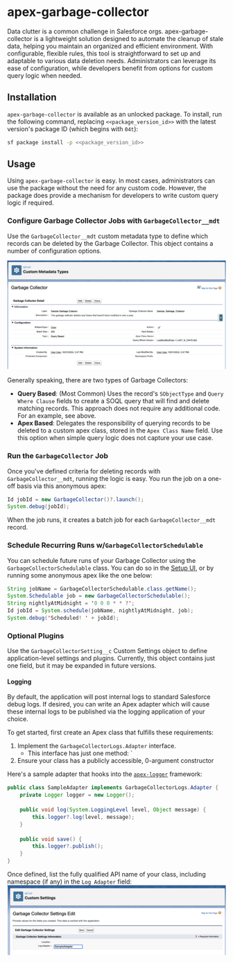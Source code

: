 # apex-garbage-collector

Data clutter is a common challenge in Salesforce orgs. apex-garbage-collector is a lightweight solution designed to automate the cleanup of stale data, helping you maintain an organized and efficient environment. With configurable, flexible rules, this tool is straightforward to set up and adaptable to various data deletion needs. Administrators can leverage its ease of configuration, while developers benefit from options for custom query logic when needed.

## Installation

`apex-garbage-collector` is available as an unlocked package. To install, run the following command, replacing `<<package_version_id>>` with the latest version's package ID (which begins with `04t`):

```sh
sf package install -p <<package_version_id>>
```

## Usage

Using `apex-garbage-collector` is easy. In most cases, administrators can use the package without the need for any custom code. However, the package does provide a mechanism for developers to write custom query logic if required.

### Configure Garbage Collector Jobs with `GarbageCollector__mdt`

Use the `GarbageCollector__mdt` custom metadata type to define which records can be deleted by the Garbage Collector. This object contains a number of configuration options.

![A sample GarbageCollector__mdt record](media/GarbageCollector.png)

Generally speaking, there are two types of Garbage Collectors:

-   **Query Based**: (Most Common) Uses the record's `SObjectType` and `Query Where Clause` fields to create a SOQL query that will find and delete matching records. This approach does not require any additional code. For an example, see above.
-   **Apex Based**: Delegates the responsibility of querying records to be deleted to a custom apex class, stored in the `Apex Class Name` field. Use this option when simple query logic does not capture your use case.

### Run the `GarbageCollector` Job

Once you've defined criteria for deleting records with `GarbageCollector__mdt`, running the logic is easy. You run the job on a one-off basis via this anonymous apex:

```java
Id jobId = new GarbageCollector()?.launch();
System.debug(jobId);
```

When the job runs, it creates a batch job for each `GarbageCollector__mdt` record.

### Schedule Recurring Runs w/`GarbageCollectorSchedulable`

You can schedule future runs of your Garbage Collector using the `GarbageCollectorSchedulable` class. You can do so in the [Setup UI](https://help.salesforce.com/s/articleView?id=platform.code_schedule_batch_apex.htm&type=5), or by running some anonymous apex like the one below:

```java
String jobName = GarbageCollectorSchedulable.class.getName();
System.Schedulable job = new GarbageCollectorSchedulable();
String nightlyAtMidnight = '0 0 0 * * ?';
Id jobId = System.schedule(jobName, nightlyAtMidnight, job);
System.debug('Scheduled! ' + jobId);
```

### Optional Plugins

Use the `GarbageCollectorSetting__c` Custom Settings object to define application-level settings and plugins. Currently, this object contains just one field, but it may be expanded in future versions.

#### Logging

By default, the application will post internal logs to standard Salesforce debug logs. If desired, you can write an Apex adapter which will cause these internal logs to be published via the logging application of your choice.

To get started, first create an Apex class that fulfills these requirements:

1. Implement the `GarbageCollectorLogs.Adapter` interface.
    - This interface has just one method: `
2. Ensure your class has a publicly accessible, 0-argument constructor

Here's a sample adapter that hooks into the [`apex-logger`](https://github.com/jasonsiders/apex-logger) framework:

```java
public class SampleAdapter implements GarbageCollectorLogs.Adapter {
    private Logger logger = new Logger();

    public void log(System.LoggingLevel level, Object message) {
        this.logger?.log(level, message);
    }

    public void save() {
        this.logger?.publish();
    }
}
```

Once defined, list the fully qualified API name of your class, including namespace (if any) in the `Log Adapter` field:
![An example defining a custom log adapter](media/LogAdapter.png)

